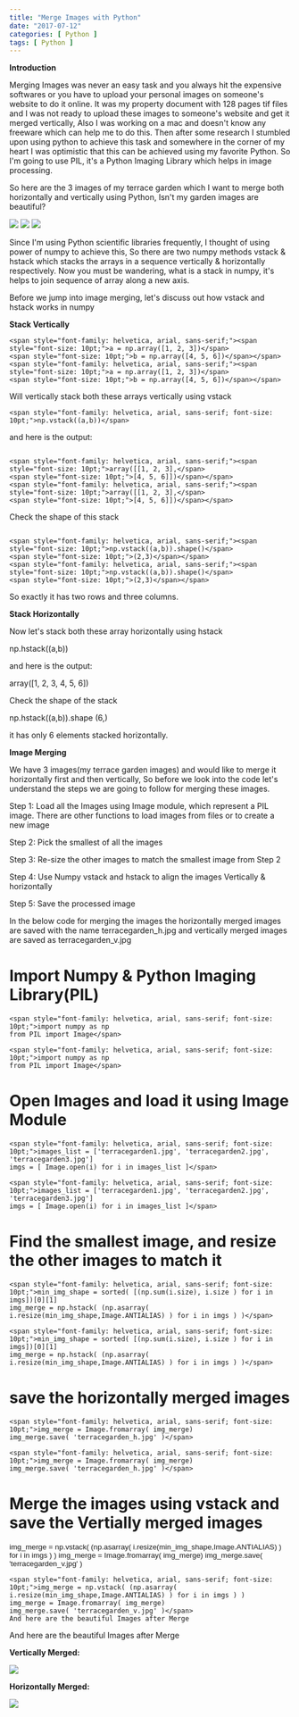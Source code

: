 ```yaml
---
title: "Merge Images with Python"
date: "2017-07-12"
categories: [ Python ]
tags: [ Python ]
---
```


**Introduction**

Merging Images was never an easy task and you always hit the expensive softwares or you have to upload your personal images on someone's website to do it online. It was my property document with 128 pages tif files and I was not ready to upload these images to someone's website and get it merged vertically, Also I was working on a mac and doesn't know any freeware which can help me to do this. Then after some research I stumbled upon using python to achieve this task and somewhere in the corner of my heart I was optimistic that this can be achieved using my favorite Python. So I'm going to use PIL, it's a Python Imaging Library which helps in image processing.

So here are the 3 images of my terrace garden which I want to merge both horizontally and vertically using Python, Isn't my garden images are beautiful?

 ![](/images/2017/07/terracegarden1.jpg) ![](/images/2017/07/terracegarden2.jpg) ![](/images/2017/07/terracegarden3.jpg)

Since I'm using Python scientific libraries frequently, I thought of using power of numpy to achieve this, So there are two numpy methods vstack & hstack which stacks the arrays in a sequence vertically & horizontally respectively. Now you must be wandering, what is a stack in numpy, it's helps to join sequence of array along a new axis.

Before we jump into image merging, let's discuss out how vstack and hstack works in numpy

**Stack Vertically**

```
<span style="font-family: helvetica, arial, sans-serif;"><span style="font-size: 10pt;">a = np.array([1, 2, 3])</span>
<span style="font-size: 10pt;">b = np.array([4, 5, 6])</span></span>
<span style="font-family: helvetica, arial, sans-serif;"><span style="font-size: 10pt;">a = np.array([1, 2, 3])</span>
<span style="font-size: 10pt;">b = np.array([4, 5, 6])</span></span>
```

Will vertically stack both these arrays vertically using vstack

```
<span style="font-family: helvetica, arial, sans-serif; font-size: 10pt;">np.vstack((a,b))</span>
```
and here is the output:

```

<span style="font-family: helvetica, arial, sans-serif;"><span style="font-size: 10pt;">array([[1, 2, 3],</span>
<span style="font-size: 10pt;">[4, 5, 6]])</span></span>
<span style="font-family: helvetica, arial, sans-serif;"><span style="font-size: 10pt;">array([[1, 2, 3],</span>
<span style="font-size: 10pt;">[4, 5, 6]])</span></span>
```

Check the shape of this stack

```

<span style="font-family: helvetica, arial, sans-serif;"><span style="font-size: 10pt;">np.vstack((a,b)).shape()</span>
<span style="font-size: 10pt;">(2,3)</span></span>
<span style="font-family: helvetica, arial, sans-serif;"><span style="font-size: 10pt;">np.vstack((a,b)).shape()</span>
<span style="font-size: 10pt;">(2,3)</span></span>
```

So exactly it has two rows and three columns.

**Stack Horizontally**

Now let's stack both these array horizontally using hstack

np.hstack((a,b))

and here is the output:

array(\[1, 2, 3, 4, 5, 6\])

Check the shape of the stack

np.hstack((a,b)).shape
(6,)

it has only 6 elements stacked horizontally.

**Image Merging**

We have 3 images(my terrace garden images) and would like to merge it horizontally first and then vertically, So before we look into the code let's understand the steps we are going to follow for merging these images.

Step 1: Load all the Images using Image module, which represent a PIL image. There are other functions to load images from files or to create a new image

Step 2: Pick the smallest of all the images

Step 3: Re-size the other images to match the smallest image from Step 2

Step 4: Use Numpy vstack and hstack to align the images Vertically & horizontally

Step 5: Save the processed image

In the below code for merging the images the horizontally merged images are saved with the name terracegarden\_h.jpg and vertically merged images are saved as terracegarden_v.jpg


# Import Numpy & Python Imaging Library(PIL)

```
<span style="font-family: helvetica, arial, sans-serif; font-size: 10pt;">import numpy as np
from PIL import Image</span>
```

```
<span style="font-family: helvetica, arial, sans-serif; font-size: 10pt;">import numpy as np
from PIL import Image</span>
```

# Open Images and load it using Image Module

```
<span style="font-family: helvetica, arial, sans-serif; font-size: 10pt;">images_list = ['terracegarden1.jpg', 'terracegarden2.jpg', 'terracegarden3.jpg']
imgs = [ Image.open(i) for i in images_list ]</span>
```

```
<span style="font-family: helvetica, arial, sans-serif; font-size: 10pt;">images_list = ['terracegarden1.jpg', 'terracegarden2.jpg', 'terracegarden3.jpg']
imgs = [ Image.open(i) for i in images_list ]</span>
```

# Find the smallest image, and resize the other images to match it
```
<span style="font-family: helvetica, arial, sans-serif; font-size: 10pt;">min_img_shape = sorted( [(np.sum(i.size), i.size ) for i in imgs])[0][1]
img_merge = np.hstack( (np.asarray( i.resize(min_img_shape,Image.ANTIALIAS) ) for i in imgs ) )</span>
```

```
<span style="font-family: helvetica, arial, sans-serif; font-size: 10pt;">min_img_shape = sorted( [(np.sum(i.size), i.size ) for i in imgs])[0][1]
img_merge = np.hstack( (np.asarray( i.resize(min_img_shape,Image.ANTIALIAS) ) for i in imgs ) )</span>
```

# save the horizontally merged images

```
<span style="font-family: helvetica, arial, sans-serif; font-size: 10pt;">img_merge = Image.fromarray( img_merge)
img_merge.save( 'terracegarden_h.jpg' )</span>
```

```
<span style="font-family: helvetica, arial, sans-serif; font-size: 10pt;">img_merge = Image.fromarray( img_merge)
img_merge.save( 'terracegarden_h.jpg' )</span>
```

# Merge the images using vstack and save the Vertially merged images

<span style="font-family: helvetica, arial, sans-serif; font-size: 10pt;">img_merge = np.vstack( (np.asarray( i.resize(min_img_shape,Image.ANTIALIAS) ) for i in imgs ) )
img_merge = Image.fromarray( img_merge)
img_merge.save( 'terracegarden_v.jpg' )</span>

```
<span style="font-family: helvetica, arial, sans-serif; font-size: 10pt;">img_merge = np.vstack( (np.asarray( i.resize(min_img_shape,Image.ANTIALIAS) ) for i in imgs ) )
img_merge = Image.fromarray( img_merge)
img_merge.save( 'terracegarden_v.jpg' )</span>
And here are the beautiful Images after Merge
```

And here are the beautiful Images after Merge

**Vertically Merged:**

![](/images/2017/07/terracegarden_v.jpg)

**Horizontally Merged:**

![](/images/2017/07/terracegarden_h.jpg)
